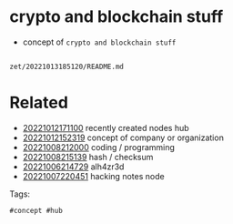 # crypto and blockchain stuff

- concept of `crypto and blockchain stuff`

```
```

` zet/20221013185120/README.md `

# Related

- [20221012171100](/zet/20221012171100/README.md) recently created nodes hub
- [20221012152319](/zet/20221012152319/README.md) concept of company or organization
- [20221008212000](/zet/20221008212000/README.md) coding / programming
- [20221008215139](/zet/20221008215139/README.md) hash / checksum
- [20221006214729](/zet/20221006214729/README.md) alh4zr3d
- [20221007220451](/zet/20221007220451/README.md) hacking notes node

Tags:

    #concept #hub
